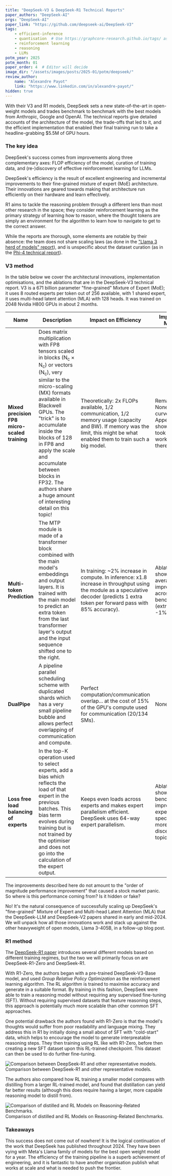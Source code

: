 ```yaml
---
title: "DeepSeek-V3 & DeepSeek-R1 Technical Reports"
paper_authors: "DeepSeek-AI"
orgs: "DeepSeek-AI"
paper_link: "https://github.com/deepseek-ai/DeepSeek-V3"
tags:
    - efficient-inference
    - quantisation  # Use https://graphcore-research.github.io/tags/ as reference
    - reinforcement learning
    - reasoning
    - LLMs
potm_year: 2025
potm_month: 01
paper_order: 4  # Editor will decide
image_dir: "/assets/images/posts/2025-01/potm/deepseek/"
review_author: 
    name: "Alexandre Payot"
    link: "https://www.linkedin.com/in/alexandre-payot/"
hidden: true
---
```


With their V3 and R1 models, DeepSeek sets a new state-of-the-art in open-weight models and trades benchmark to benchmark with the best models from Anthropic, Google and OpenAI.
The technical reports give detailed accounts of the architecture of the model, the trade-offs that led to it, and the efficient implementation that enabled their final training run to take a headline-grabbing $5.5M of GPU hours.

### The key idea

DeepSeek's success comes from improvements along three complementary axes: FLOP efficiency of the model, curation of training data, and (re-)discovery of effective reinforcement learning for LLMs.

DeepSeek's efficiency is the result of excellent engineering and incremental improvements to their fine-grained mixture of expert (MoE) architecture. Their innovations are geared towards making that architecture run efficiently on their hardware and learn effectively.

R1 aims to tackle the reasoning problem through a different lens than most other research in the space; they consider
reinforcement learning as the primary strategy of learning how to reason, where the thought tokens are simply an environment
for the algorithm to learn how to navigate to get to the correct answer.

While the reports are thorough, some elements are notable by their absence: the team does not share scaling laws (as done in the ["Llama 3 herd of models" report](https://arxiv.org/abs/2407.21783)), and is unspecific about the dataset curation (as in the [Phi-4 technical report](https://arxiv.org/abs/2412.08905)).

### V3 method
In the table below we cover the architectural innovations, implementation optimisations, and the ablations that are in the DeepSeek-V3 technical report.
V3 is a 671 billion parameter "fine-grained" Mixture of Expert (MoE); it uses 8 routed experts per token out of 256 available, with 1 shared expert, it uses multi-head latent attention (MLA) with 128 heads. It was trained on 2048 Nvidia H800 GPUs in about 2 months.

<table>
  <thead>
    <tr>
      <th>Name</th>
      <th>Description</th>
      <th>Impact on Efficiency</th>
      <th>Impact on Model</th>
    </tr>
  </thead>
  <tbody>
    <tr>
      <td>
      <b>Mixed precision FP8 micro-scaled training</b>
      </td>
      <td>
      Does matrix multiplication with FP8 tensors scaled in blocks (N<sub>c</sub> × N<sub>c</sub>) or vectors (N<sub>c</sub>), very similar to the micro-scaling (MX) formats available in Blackwell GPUs. The "trick" is to accumulate inside the blocks of 128 in FP8 and apply the scale and accumulate between blocks in FP32. The authors share a huge amount of interesting detail on this topic!
      </td>
      <td>
      Theoretically: 2x FLOPs available, 1/2 communication, 1/2 memory usage (capacity and BW).
      If memory was the limit, this might be what enabled them to train such a big model.
      </td>
      <td>
      Remarkably, None. Loss curves in the Appendix show it, but it took a lot of work to get there.
      </td>
    </tr>
    <tr>
      <td>
      <b>Multi-token Prediction</b>
      </td>
      <td>
      The MTP module is made of a transformer block combined with the main model's embeddings and output layers. It is trained with the main model to predict an extra token from the last transformer layer's output and the input sequence shifted one to the right.
      </td>
      <td>
      In training: ~2% increase in compute. In inference: x1.8 increase in throughput using the module as a speculative decoder
      (predicts 1 extra token per forward pass with 85% accuracy).
      </td>
      <td>
      Ablations show an average 2% improvement across benchmarks (extremes: -1%, +8%).
      </td>
    </tr>
    <tr>
      <td>
      <b>DualPipe</b>
      </td>
      <td>
      A pipeline parallel scheduling scheme with duplicated shards which has a very small pipeline bubble and allows perfect overlapping of communication and compute.
      </td>
      <td>
      Perfect computation/communication overlap... at the cost of
      15% of the GPU's compute used for communication (20/134 SMs).
      </td>
      <td>
      None
      </td>
    </tr>
    <tr>
      <td>
      <b>Loss free load balancing of experts</b>
      </td>
      <td>
      In the top-K operation used to select experts, add a bias which reflects the load of that expert in the previous batches. This bias term evolves during training but is not trained by the optimiser and does not go into the calculation of the expert output.
      </td>
      <td>
      Keeps even loads across experts and makes expert parallelism efficient. DeepSeek uses 64-way expert parallelism.
      </td>
      <td>
      Ablations show ~1.5% benchmark improvement, experts specialise more on discernible topics.
      </td>
    </tr>
  </tbody>
</table>


<!--
Removed will be for the deep-dive.
- name: DeepSeekMoE
- **description:** A "fine-grained" mixture of expert: for each token v3 chooses 8 experts among 256, and adds 1 shared expert through which all tokens are processed. These MoE layers replace the Feed-Forward Networks in all but the first 3 layers.
- **impact on efficiency:** 1/10 th FLOPs per token.
- impact on model performance: unknown - would need an ablation on the same dataset with a dense transformer.
-->

The improvements described here do not amount to the "order of magnitude performance improvement" that caused a stock market panic. So where is this performance coming from? Is it hidden or fake?

No! It's the natural consequence of successfully scaling up DeepSeek's "fine-grained" Mixture of Expert and Multi-head Latent Attention (MLA) that the DeepSeek-LLM and DeepSeek-V2 papers shared in early and mid-2024.
We will unpack how all those innovations work and stack up against the other heavyweight of open models, Llama 3-405B, in a follow-up blog post.

### R1 method

The [DeepSeek-R1 paper](https://arxiv.org/abs/2501.12948) introduces several different models based on different training regimes,
but the two we will primarily focus on are DeepSeek-R1-Zero and DeepSeek-R1.

With R1-Zero, the authors began with a pre-trained DeepSeek-V3-Base model, and used *Group Relative Policy Optimization* as the
reinforcement learning algorithm. The RL algorithm is trained to maximise accuracy and
generate in a suitable format.
By training in this fashion, DeepSeek were able to train a reasoning model without requiring any supervised fine-tuning (SFT). Without
requiring supervised datasets that feature reasoning steps, this approach is potentially much more scalable than other common SFT
approaches.

One potential drawback the authors found with R1-Zero is that the model's thoughts would suffer from poor readability and language
mixing. They address this in R1 by initially doing a small about of SFT with "cold-start" data, which helps to encourage the model
to generate interpreatable reasoning steps. They then training using RL like with R1-Zero, before then creating a new SFT dataset
upon this RL-trained checkpoint. This dataset can then be used to do further fine-tuning.

<img src="{{ page.image_dir | append: 'r1-results.png' | relative_url }}" alt="Comparison between DeepSeek-R1 and other representative models.">
<figcaption>Comparison between DeepSeek-R1 and other representative models.</figcaption>

The authors also compared how RL training a smaller model compares with distilling from a larger RL-trained model, and
found that distillation can yield far better results (although this does require having a larger, more capable reasoning
model to distill from).

<img src="{{ page.image_dir | append: 'r1-distill.png' | relative_url }}" alt="Comparison of distilled and RL Models on Reasoning-Related Benchmarks.">
<figcaption>Comparison of distilled and RL Models on Reasoning-Related Benchmarks.</figcaption>

### Takeaways

This success does not come out of nowhere!
It is the logical continuation of the work that DeepSeek has published throughout 2024. They have been vying with Meta's Llama family of models for the best open weight model for a year.
The efficiency of the training pipeline is a superb achievement of engineering, and it is fantastic to have another organisation publish what works at scale and what is needed to push the frontier.